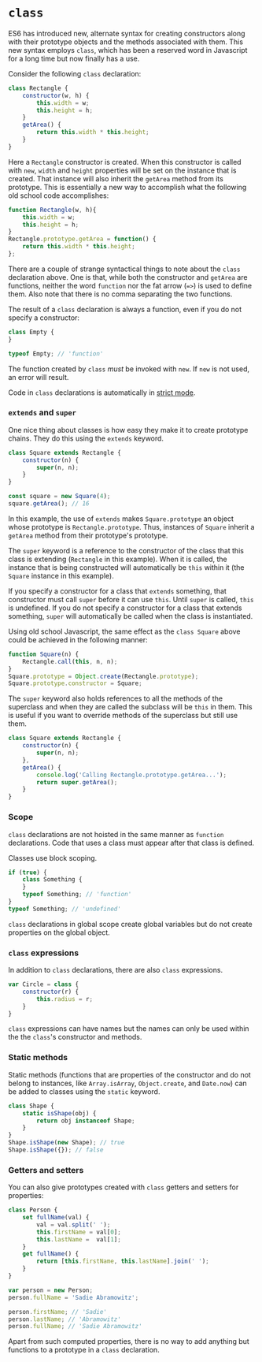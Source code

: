 # `class`

ES6 has introduced new, alternate syntax for creating constructors along with their prototype objects and the methods associated with them. This new syntax employs `class`, which has been a reserved word in Javascript for a long time but now finally has a use.

Consider the following `class` declaration:

```js
class Rectangle {
    constructor(w, h) {
        this.width = w;
        this.height = h;
    }
    getArea() {
        return this.width * this.height;
    }
}
```
Here a `Rectangle` constructor is created. When this constructor is called with `new`, `width` and `height` properties will be set on the instance that is created. That instance will also inherit the `getArea` method from its prototype. This is essentially a new way to accomplish what the following old school code accomplishes:

```js
function Rectangle(w, h){
    this.width = w;
    this.height = h;
}
Rectangle.prototype.getArea = function() {
    return this.width * this.height;
};
```

There are a couple of strange syntactical things to note about the `class` declaration above. One is that, while both the constructor and `getArea` are functions, neither the word `function` nor the fat arrow (`=>`) is used to define them. Also note that there is no comma separating the two functions.

The result of a `class` declaration is always a function, even if you do not specify a constructor:

```js
class Empty {
}

typeof Empty; // 'function'
```

The function created by `class` _must_ be invoked with `new`. If `new` is not used, an error will result.

Code in `class` declarations is automatically in [strict mode](https://developer.mozilla.org/en-US/docs/Web/JavaScript/Reference/Strict_mode).

### `extends` and `super`

One nice thing about classes is how easy they make it to create prototype chains. They do this using the `extends` keyword.

```js
class Square extends Rectangle {
    constructor(n) {
        super(n, n);
    }
}

const square = new Square(4);
square.getArea(); // 16
```

In this example, the use of `extends` makes `Square.prototype` an object whose
prototype is `Rectangle.prototype`. Thus, instances of `Square` inherit a `getArea` method from their prototype's prototype.

The `super` keyword is a reference to the constructor of the class that this class is extending (`Rectangle` in  this example). When it is called, the instance that is being constructed will automatically be `this` within it (the `Square` instance in this example).

If you specify a constructor for a class that `extends` something, that constructor must call `super` before it can use `this`. Until `super` is called, `this` is undefined. If you do not specify a constructor for a class that extends something, `super` will automatically be called when the class is instantiated.

Using old school Javascript, the same effect as the `class Square` above could be achieved in the following manner:

```js
function Square(n) {
    Rectangle.call(this, n, n);
}
Square.prototype = Object.create(Rectangle.prototype);
Square.prototype.constructor = Square;
```

The `super` keyword also holds references to all the methods of the superclass and when they are called the subclass will be `this` in them. This is useful if you want to override methods of the superclass but still use them.

```js
class Square extends Rectangle {
    constructor(n) {
        super(n, n);
    },
    getArea() {
        console.log('Calling Rectangle.prototype.getArea...');
        return super.getArea();
    }
}
```

### Scope

`class` declarations are not hoisted in the same manner as `function` declarations. Code that uses a class must appear after that class is defined.

Classes use block scoping.

```js
if (true) {
    class Something {
    }
    typeof Something; // 'function'
}
typeof Something; // 'undefined'
```
`class` declarations in global scope create global variables but do not create properties on the global object.

### `class` expressions

In addition to `class` declarations, there are also `class` expressions.

```js
var Circle = class {
    constructor(r) {
        this.radius = r;
    }
}
```

`class` expressions can have names but the names can only be used within the the `class`'s constructor and methods.


### Static methods

Static methods (functions that are properties of the constructor and do not belong to instances, like `Array.isArray`, `Object.create`, and `Date.now`) can be added to classes using the `static` keyword.

```js
class Shape {
    static isShape(obj) {
        return obj instanceof Shape;
    }
}
Shape.isShape(new Shape); // true
Shape.isShape({}); // false
```

### Getters and setters

You can also give prototypes created with `class` getters and setters for properties:

```js
class Person {
    set fullName(val) {
        val = val.split(' ');
        this.firstName = val[0];
        this.lastName =  val[1];
    }
    get fullName() {
        return [this.firstName, this.lastName].join(' ');
    }
}

var person = new Person;
person.fullName = 'Sadie Abramowitz';

person.firstName; // 'Sadie'
person.lastName; // 'Abramowitz'
person.fullName; // 'Sadie Abramowitz'
```

Apart from such computed properties, there is no way to add anything but functions to a prototype in a `class` declaration.
